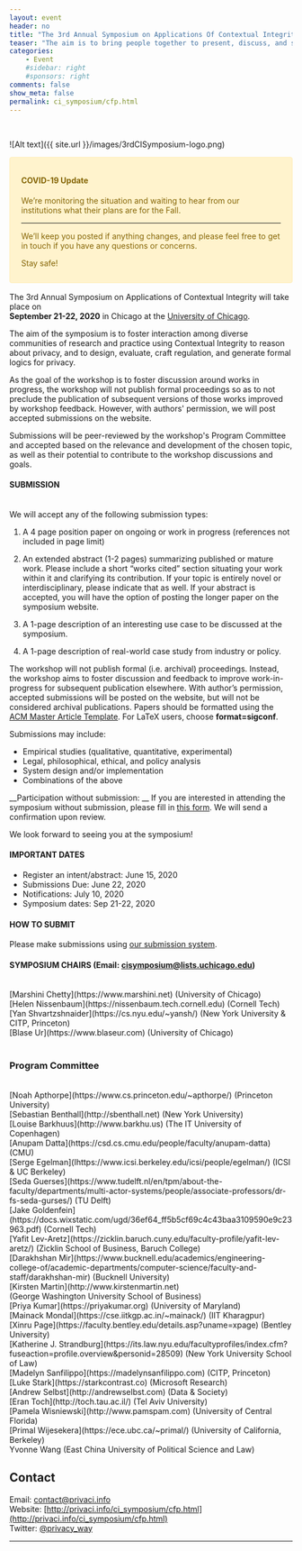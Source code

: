 ```yaml
---
layout: event
header: no
title: "The 3rd Annual Symposium on Applications Of Contextual Integrity"
teaser: "The aim is to bring people together to present, discuss, and share ideas based on ongoing and completed projects drawing on CI as their underlying conception of privacy."
categories:
    - Event
    #sidebar: right
    #sponsors: right
comments: false
show_meta: false
permalink: ci_symposium/cfp.html
---
```

<br/>

![Alt text]({{ site.url }}/images/3rdCISymposium-logo.png)

<style>
.alert{
    position:relative;
    padding:.75rem 1.25rem;
    margin-bottom:1rem;
    border:1px solid transparent;
    border-radius:.25rem
}
.alert-heading{
    color:inherit
}
.alert-link{
    font-weight:700
}
.alert-warning{
    color:#856404;
    background-color:#fff3cd;
    border-color:#ffeeba
}
.alert-warning hr{
    border-top-color:#ffe8a1
}
.alert-warning .alert-link{
    color:#533f03
}

</style>
<div class="alert alert-warning" role="alert">
  <h4 class="alert-heading">COVID-19 Update</h4>
  <p>
  We’re monitoring the situation and waiting to hear from our institutions what their plans are for the Fall.
  </p>
  <hr>
  <p class="mb-0">  We’ll keep you posted if anything changes, and please feel free to get in touch if you have any questions or concerns.
  <p/>
  Stay safe!</p>
</div>


The 3rd Annual Symposium on Applications of Contextual Integrity will take place on <br/><b>September 21-22, 2020</b> in Chicago at the [University of Chicago](https://www.uchicago.edu).

The aim of the symposium is to foster interaction among diverse communities of research and practice using Contextual Integrity to reason about privacy, and to design, evaluate, craft regulation, and generate formal logics for privacy.

As the goal of the workshop is to foster discussion around works in progress, the workshop will not publish formal proceedings so as to not preclude the publication of subsequent versions of those works improved by workshop feedback. However, with authors' permission, we will post accepted submissions on the website.


Submissions will be peer-reviewed by the workshop's Program Committee and accepted based on the relevance and development of the chosen topic, as well as their potential to contribute to the workshop discussions and goals.

#### SUBMISSION
<br/>
We will accept any of the following submission types:

1. A 4 page position paper on ongoing or work in progress (references not included in page limit)

2.  An extended abstract (1-2 pages) summarizing published or mature work. Please include a short “works cited” section situating your work within it and clarifying its contribution. If your topic is entirely novel or interdisciplinary, please indicate that as well. If your abstract is accepted, you will have the option of posting the longer paper on the symposium website.

3. A 1-page description of an interesting use case to be discussed at the symposium.

4. A 1-page description of real-world case study from industry or policy.

The workshop will not publish formal (i.e. archival) proceedings. Instead, the workshop aims to foster discussion and feedback to improve work-in-progress for subsequent publication elsewhere. With author’s permission, accepted submissions will be posted on the website, but will not be considered archival publications. Papers should be formatted using the [ACM Master Article Template](https://www.acm.org/publications/proceedings-template). For LaTeX users, choose <b>format=sigconf</b>.  

Submissions may include:

* Empirical studies (qualitative, quantitative, experimental)
* Legal, philosophical, ethical, and policy analysis
* System design and/or implementation
* Combinations of the above

__Participation without submission: __ If you are interested in attending the symposium without submission, please fill in [this form](https://forms.gle/u61i8QTbGxGvYR2Y9). We will send a confirmation upon review. 


 <!--With authors' permission, accepted submissions will be posted on the website, but will not be considered archival publications.-->
 
 We look forward to seeing you at the symposium!

#### IMPORTANT DATES

* Register an intent/abstract: June 15, 2020
* Submissions Due: June 22, 2020
* Notifications: July 10, 2020
* Symposium dates: Sep 21-22, 2020

#### HOW TO SUBMIT

Please make submissions using [our submission system](https://cisymposium.cs.uchicago.edu).

#### SYMPOSIUM CHAIRS (Email:  [cisymposium@lists.uchicago.edu](mailto:cisymposium@lists.uchicago.edu))
<br/>
[Marshini Chetty](https://www.marshini.net) (University of Chicago) <br/>
[Helen Nissenbaum](https://nissenbaum.tech.cornell.edu) (Cornell Tech) <br/>
[Yan Shvartzshnaider](https://cs.nyu.edu/~yansh/) (New York University & CITP, Princeton) <br/>
[Blase Ur](https://www.blaseur.com) (University of Chicago) <br/>
<br/>

### Program Committee
<br/>
[Noah Apthorpe](https://www.cs.princeton.edu/~apthorpe/) (Princeton University)<br/>
[Sebastian Benthall](http://sbenthall.net) (New York University)<br/>
[Louise Barkhuus](http://www.barkhu.us) (The IT University of Copenhagen)<br/>
[Anupam Datta](https://csd.cs.cmu.edu/people/faculty/anupam-datta) (CMU)<br/>
[Serge Egelman](Ihttps://www.icsi.berkeley.edu/icsi/people/egelman/) (ICSI & UC Berkeley)<br/>
[Seda Guerses](https://www.tudelft.nl/en/tpm/about-the-faculty/departments/multi-actor-systems/people/associate-professors/dr-fs-seda-gurses/) (TU Delft)<br/>
[Jake Goldenfein](https://docs.wixstatic.com/ugd/36ef64_ff5b5cf69c4c43baa3109590e9c23963.pdf) (Cornell Tech)<br />
[Yafit Lev-Aretz](https://zicklin.baruch.cuny.edu/faculty-profile/yafit-lev-aretz/) (Zicklin School of Business, Baruch College)<br/>
[Darakhshan Mir](https://www.bucknell.edu/academics/engineering-college-of/academic-departments/computer-science/faculty-and-staff/darakhshan-mir) (Bucknell University)<br/>
[Kirsten Martin](http://www.kirstenmartin.net) (<nobr>George Washington University School of Business)</nobr><br />
[Priya Kumar](https://priyakumar.org) (University of Maryland)<br />
[Mainack Mondal](https://cse.iitkgp.ac.in/~mainack/) (IIT Kharagpur)<br />
[Xinru Page](https://faculty.bentley.edu/details.asp?uname=xpage) (Bentley University)<br/>
[Katherine J. Strandburg](https://its.law.nyu.edu/facultyprofiles/index.cfm?fuseaction=profile.overview&personid=28509) (New York University School of Law)<br/>
[Madelyn Sanfilippo](https://madelynsanfilippo.com) (CITP, Princeton)<br/>
[Luke Stark](https://starkcontrast.co) (Microsoft Research)<br/>
[Andrew Selbst](http://andrewselbst.com) (Data & Society)<br/>
[Eran Toch](http://toch.tau.ac.il/) (Tel Aviv University)<br/>
[Pamela Wisniewski](http://www.pamspam.com) (University of Central Florida)<br/>
[Primal Wijesekera](https://ece.ubc.ca/~primal/) (University of California, Berkeley)<br/> 
Yvonne Wang (East China University of Political Science and Law)


## Contact

Email: [contact@privaci.info](mailto:contact@privaci.info)
<br/>
Website: [http://privaci.info/ci_symposium/cfp.html](http://privaci.info/ci_symposium/cfp.html)<br/>
Twitter: [@privacy_way](https://twitter.com/privaci_way)





<hr/>
